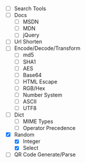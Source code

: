 - [ ] Search Tools
- [ ] Docs
  - [ ] MSDN
  - [ ] MDN
  - [ ] jQuery
- [ ] Url Shorten
- [ ] Encode/Decode/Transform
  - [ ] md5
  - [ ] SHA1
  - [ ] AES
  - [ ] Base64
  - [ ] HTML Escape
  - [ ] RGB/Hex
  - [ ] Number System
  - [ ] ASCII
  - [ ] UTF8
- [ ] Dict
  - [ ] MIME Types
  - [ ] Operator Precedence
- [x] Random
  - [x] Integer
  - [x] Select
- [ ] QR Code Generate/Parse